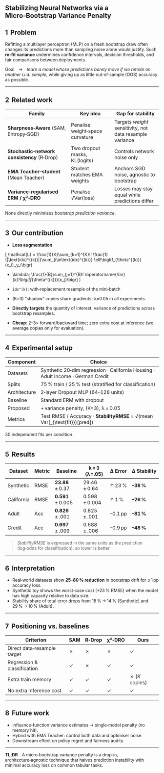 ## Stabilizing Neural Networks via a Micro‑Bootstrap Variance Penalty

## 1  Problem

Refitting a multilayer perceptron (MLP) on a fresh bootstrap draw often changes its predictions more than sampling noise alone would justify. Such **re‑fit variance** undermines confidence intervals, decision thresholds, and fair comparisons between deployments.

Goal → *learn a model whose predictions barely move if we retrain on another i.i.d. sample*, while giving up as little out‑of‑sample (OOS) accuracy as possible.

---

## 2  Related work

| Family | Key idea | Gap for stability |
|--------|----------|-------------------|
| **Sharpness‑Aware** (SAM, Entropy‑SGD) | Penalise weight‑space curvature | Targets *weight* sensitivity, not data resample variance |
| **Stochastic‑network consistency** (R‑Drop) | Two dropout masks, KL(logits) | Controls network noise only |
| **EMA Teacher–student** (Mean Teacher) | Student matches EMA weights | Anchors SGD noise, agnostic to bootstrap |
| **Variance‑regularised ERM / χ²‑DRO** | Penalise √Var(loss) | Losses may stay equal while predictions differ |

None directly minimizes *bootstrap prediction variance*.

---

## 3  Our contribution

* **Loss augmentation**

\[
\mathcal{L}
  = \frac{1}{K}\sum_{k=1}^{K}\!\!
        \frac{1}{|\text{idx}^{(k)}|}\sum_{i\in\text{idx}^{(k)}}
               \ell\!\bigl(f_{\theta^{(k)}}(x_i),\,y_i\bigr)
  + \lambda\;
        \frac{1}{B}\sum_{j=1}^{B}\!
            \operatorname{Var}_{k}\!\bigl[f_{\theta^{(k)}}(x_j)\bigr]
\]

  * `idx^(k)`: with‑replacement resample of the mini‑batch  
  * \(K=3\) “shadow” copies share gradients; λ=0.05 in all experiments.

* **Directly targets** the quantity of interest: variance of predictions across bootstrap resamples.

* **Cheap**: 2–3× forward/backward time; zero extra cost at inference (we average copies only for evaluation).

---

## 4  Experimental setup

| Component | Choice |
|-----------|--------|
| Datasets | Synthetic 20‑dim regression · California Housing · Adult Income · German Credit |
| Splits | 75 % train / 25 % test (stratified for classification) |
| Architecture | 2‑layer Dropout MLP (64–128 units) |
| Baseline | Standard ERM with dropout |
| Proposed | + variance penalty, \(K=3\), λ = 0.05 |
| Metrics | Test RMSE / Accuracy · **StabilityRMSE** = √(mean Var\(_{\text{fit}}\)[pred]) |

30 independent fits per condition.

---

## 5  Results

| Dataset | Metric | Baseline | k = 3 (λ=.05) | Δ Error | Δ Stability |
|---------|--------|----------|---------------|---------|-------------|
| Synthetic | RMSE | **23.88** ± 0.37 | 29.46 ± 0.64 | ↑ 23 % | **–38 %** |
| California | RMSE | **0.591** ± 0.005 | 0.598 ± 0.004 | ↑ 1 % | **–26 %** |
| Adult | Acc | **0.826** ± .001 | 0.825 ± .001 | –0.1 pp | **–81 %** |
| Credit | Acc | **0.697** ± .009 | 0.688 ± .006 | –0.9 pp | **–48 %** |

> *StabilityRMSE* is expressed in the same units as the prediction  
> (log‑odds for classification), so lower is better.

---

## 6  Interpretation

* Real‑world datasets show **25–80 % reduction** in bootstrap drift for ≤ 1 pp accuracy loss.  
* Synthetic toy shows the worst‑case cost (+23 % RMSE) when the model has high capacity relative to data size.  
* Stability share of total error drops from 18 % → 14 % (Synthetic) and 29 % → 10 % (Adult).

---

## 7  Positioning vs. baselines

| Criterion | SAM | R‑Drop | χ²‑DRO | **Ours** |
|-----------|-----|--------|--------|----------|
| Direct data‑resample target | ✗ | ✗ | ✗ | ✓ |
| Regression & classification | ✓ | ✗ | ✓ | ✓ |
| Extra train memory | ✓ | ✓ | ✓ | ✗ (*K* copies) |
| No extra inference cost | ✓ | ✓ | ✓ | ✓ |

---

## 8  Future work

* Influence‑function variance estimates → single‑model penalty (no memory hit).  
* Hybrid with EMA Teacher: control both data and optimiser noise.  
* Downstream effect on policy regret and fairness audits.

---

**TL;DR** A micro‑bootstrap variance penalty is a drop‑in, architecture‑agnostic technique that halves prediction instability with minimal accuracy loss on common tabular tasks.

